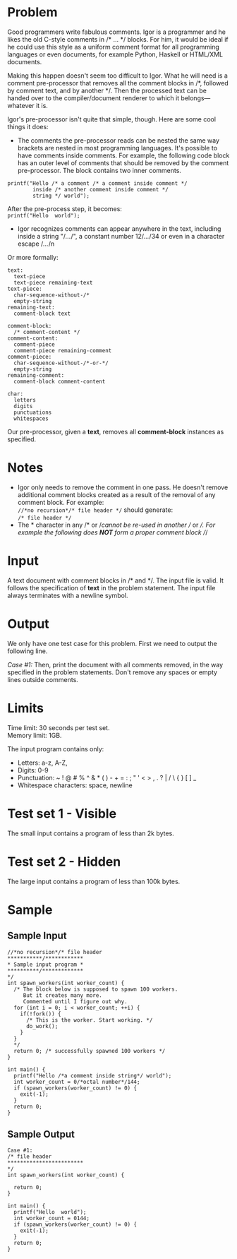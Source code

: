 Problem
===
Good programmers write fabulous comments. Igor is a programmer and he likes the old C-style comments in /* ... */ blocks. For him, it would be ideal if he could use this style as a uniform comment format for all programming languages or even documents, for example Python, Haskell or HTML/XML documents.

Making this happen doesn't seem too difficult to Igor. What he will need is a comment pre-processor that removes all the comment blocks in /*, followed by comment text, and by another */. Then the processed text can be handed over to the compiler/document renderer to which it belongs—whatever it is.

Igor's pre-processor isn't quite that simple, though. Here are some cool things it does:

* The comments the pre-processor reads can be nested the same way brackets are nested in most programming languages. It's possible to have comments inside comments. For example, the following code block has an outer level of comments that should be removed by the comment pre-processor. The block contains two inner comments.
```
printf("Hello /* a comment /* a comment inside comment */ 
        inside /* another comment inside comment */ 
        string */ world");
```
After the pre-process step, it becomes:<br />
`printf("Hello  world");`
* Igor recognizes comments can appear anywhere in the text, including inside a string "/*...*/", a constant number 12/*...*/34 or even in a character escape \/*...*/n

Or more formally:
```
text:
  text-piece
  text-piece remaining-text
text-piece:
  char-sequence-without-/*
  empty-string
remaining-text:
  comment-block text

comment-block:
  /* comment-content */
comment-content:
  comment-piece
  comment-piece remaining-comment
comment-piece:
  char-sequence-without-/*-or-*/
  empty-string
remaining-comment:
  comment-block comment-content

char:
  letters
  digits
  punctuations
  whitespaces
  ```
Our pre-processor, given a **text**, removes all **comment-block** instances as specified.

Notes
===
* Igor only needs to remove the comment in one pass. He doesn't remove additional comment blocks created as a result of the removal of any comment block. For example:<br />
`//*no recursion*/* file header */`
should generate:<br />
`/* file header */`<br />
* The * character in any /* or /*cannot be re-used in another /* or */. For example the following does **NOT** form a proper comment block
/*/

Input
===
A text document with comment blocks in /* and */. The input file is valid. It follows the specification of **text** in the problem statement. The input file always terminates with a newline symbol.

Output
===
We only have one test case for this problem. First we need to output the following line.

_Case #1:_
Then, print the document with all comments removed, in the way specified in the problem statements. Don't remove any spaces or empty lines outside comments.

Limits
===
Time limit: 30 seconds per test set.<br />
Memory limit: 1GB.

The input program contains only:
* Letters: a-z, A-Z,
* Digits: 0-9
* Punctuation: ~ ! @ # % ^ & * ( ) - + = : ; " ' < > , . ? | / \ { } [ ] _
* Whitespace characters: space, newline

Test set 1 - Visible
===
The small input contains a program of less than 2k bytes.

Test set 2 - Hidden
===
The large input contains a program of less than 100k bytes.

Sample
===
Sample Input
---
```
//*no recursion*/* file header
***********/************
* Sample input program *
**********/*************
*/
int spawn_workers(int worker_count) {
  /* The block below is supposed to spawn 100 workers.
     But it creates many more.
     Commented until I figure out why.
  for (int i = 0; i < worker_count; ++i) {
    if(!fork()) {
      /* This is the worker. Start working. */
      do_work();
    }
  }
  */
  return 0; /* successfully spawned 100 workers */
}

int main() {
  printf("Hello /*a comment inside string*/ world");
  int worker_count = 0/*octal number*/144;
  if (spawn_workers(worker_count) != 0) {
    exit(-1);
  }
  return 0;
}
```
Sample Output
---
```
Case #1:
/* file header
************************
*/
int spawn_workers(int worker_count) {
  
  return 0; 
}

int main() {
  printf("Hello  world");
  int worker_count = 0144;
  if (spawn_workers(worker_count) != 0) {
    exit(-1);
  }
  return 0;
}
```